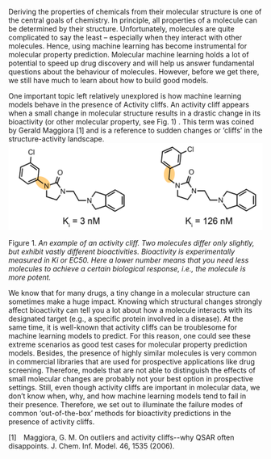 Deriving the properties of chemicals from their molecular structure is one of the central goals of chemistry. In principle, all properties of a molecule can be determined by their structure. Unfortunately, molecules are quite complicated to say the least – especially when they interact with other molecules. Hence, using machine learning has become instrumental for molecular property prediction. Molecular machine learning holds a lot of potential to speed up drug discovery and will help us answer fundamental questions about the behaviour of molecules. However, before we get there, we still have much to learn about how to build good models.

One important topic left relatively unexplored is how machine learning models behave in the presence of Activity cliffs. An activity cliff appears when a small change in molecular structure results in a drastic change in its bioactivity (or other molecular property, see Fig. 1)
. This term was coined by Gerald Maggiora [1] and is a reference to sudden changes or ‘cliffs’ in the structure-activity landscape.
![fig 1](/images/activity_cliff/cliff_2.png)


Figure 1. <i>An example of an activity cliff. Two molecules differ only slightly, but exhibit vastly different bioactivities. Bioactivity is experimentally measured in Ki or EC50. Here a lower number means that you need less molecules to achieve a certain biological response, i.e., the molecule is more potent.</i>


We know that for many drugs, a tiny change in a molecular structure can sometimes make a huge impact. Knowing which structural changes strongly affect bioactivity can tell you a lot about how a molecule interacts with its designated target (e.g., a specific protein involved in a disease). At the same time, it is well-known that activity cliffs can be troublesome for machine learning models to predict. For this reason, one could see these extreme scenarios as good test cases for molecular property prediction models. Besides, the presence of highly similar molecules is very common in commercial libraries that are used for prospective applications like drug screening. Therefore, models that are not able to distinguish the effects of small molecular changes are probably not your best option in prospective settings. Still, even though activity cliffs are important in molecular data, we don’t know when, why, and how machine learning models tend to fail in their presence. Therefore, we set out to illuminate the failure modes of common ‘out-of-the-box’ methods for bioactivity predictions in the presence of activity cliffs.

[1] Maggiora, G. M. On outliers and activity cliffs--why QSAR often disappoints. J. Chem. Inf. Model. 46, 1535 (2006).
